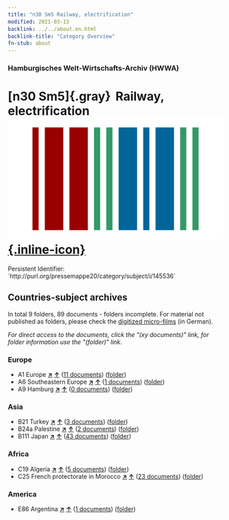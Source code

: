 ```yaml
---
title: "n30 Sm5 Railway, electrification"
modified: 2021-03-13
backlink: ../../about.en.html
backlink-title: "Category Overview"
fn-stub: about
---
```


### Hamburgisches Welt-Wirtschafts-Archiv (HWWA)

# [n30 Sm5]{.gray}&#8201; Railway, electrification &#160; [![Wikidata](/images/Wikidata-logo.svg "Wikidata"){.inline-icon}](http://www.wikidata.org/entity/Q104711130)

<div class="hint">Persistent Identifier: `http://purl.org/pressemappe20/category/subject/i/145536`</div>







## Countries-subject archives





In total 9 folders, 89 documents - folders incomplete.
For material not published as folders, please check the [digitized micro-films](/film/h1_sh.de.html) (in German).

_For direct access to the documents, click the "(xy documents)" link, for folder information use the "(folder)" link._



### Europe

- A1 Europe [**&nearr;**](../../../geo/i/140892/about.en.html "Europe (all folders)") [**&uarr;**](../../../geo/about.en.html#A1 "Country category system") (<a href="https://pm20.zbw.eu/iiifview/folder/sh/140892,145536" title="about: Europe : Railway, electrification" target="_blank">11 documents</a>) ([folder](../../../../folder/sh/1408xx/140892/1455xx/145536/about.en.html))
- A6 Southeastern Europe [**&nearr;**](../../../geo/i/140900/about.en.html "Southeastern Europe (all folders)") [**&uarr;**](../../../geo/about.en.html#A6 "Country category system") (<a href="https://pm20.zbw.eu/iiifview/folder/sh/140900,145536" title="about: Southeastern Europe : Railway, electrification" target="_blank">1 documents</a>) ([folder](../../../../folder/sh/1409xx/140900/1455xx/145536/about.en.html))
- A9 Hamburg [**&nearr;**](../../../geo/i/140905/about.en.html "Hamburg (all folders)") [**&uarr;**](../../../geo/about.en.html#A9 "Country category system") (<a href="https://pm20.zbw.eu/iiifview/folder/sh/140905,145536" title="about: Hamburg : Railway, electrification" target="_blank">0 documents</a>) ([folder](../../../../folder/sh/1409xx/140905/1455xx/145536/about.en.html))

### Asia

- B21 Turkey [**&nearr;**](../../../geo/i/141111/about.en.html "Turkey (all folders)") [**&uarr;**](../../../geo/about.en.html#B21 "Country category system") (<a href="https://pm20.zbw.eu/iiifview/folder/sh/141111,145536" title="about: Turkey : Railway, electrification" target="_blank">3 documents</a>) ([folder](../../../../folder/sh/1411xx/141111/1455xx/145536/about.en.html))
- B24a Palestine [**&nearr;**](../../../geo/i/141115/about.en.html "Palestine (all folders)") [**&uarr;**](../../../geo/about.en.html#B24a "Country category system") (<a href="https://pm20.zbw.eu/iiifview/folder/sh/141115,145536" title="about: Palestine : Railway, electrification" target="_blank">2 documents</a>) ([folder](../../../../folder/sh/1411xx/141115/1455xx/145536/about.en.html))
- B111 Japan [**&nearr;**](../../../geo/i/141272/about.en.html "Japan (all folders)") [**&uarr;**](../../../geo/about.en.html#B111 "Country category system") (<a href="https://pm20.zbw.eu/iiifview/folder/sh/141272,145536" title="about: Japan : Railway, electrification" target="_blank">43 documents</a>) ([folder](../../../../folder/sh/1412xx/141272/1455xx/145536/about.en.html))

### Africa

- C19 Algeria [**&nearr;**](../../../geo/i/141354/about.en.html "Algeria (all folders)") [**&uarr;**](../../../geo/about.en.html#C19 "Country category system") (<a href="https://pm20.zbw.eu/iiifview/folder/sh/141354,145536" title="about: Algeria : Railway, electrification" target="_blank">5 documents</a>) ([folder](../../../../folder/sh/1413xx/141354/1455xx/145536/about.en.html))
- C25 French protectorate in Morocco [**&nearr;**](../../../geo/i/141358/about.en.html "French protectorate in Morocco (all folders)") [**&uarr;**](../../../geo/about.en.html#C25 "Country category system") (<a href="https://pm20.zbw.eu/iiifview/folder/sh/141358,145536" title="about: French protectorate in Morocco : Railway, electrification" target="_blank">23 documents</a>) ([folder](../../../../folder/sh/1413xx/141358/1455xx/145536/about.en.html))

### America

- E86 Argentina [**&nearr;**](../../../geo/i/141692/about.en.html "Argentina (all folders)") [**&uarr;**](../../../geo/about.en.html#E86 "Country category system") (<a href="https://pm20.zbw.eu/iiifview/folder/sh/141692,145536" title="about: Argentina : Railway, electrification" target="_blank">1 documents</a>) ([folder](../../../../folder/sh/1416xx/141692/1455xx/145536/about.en.html))








